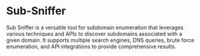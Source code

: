 # Sub-Sniffer
Sub Sniffer is a versatile tool for subdomain enumeration that leverages various techniques and APIs to discover subdomains associated with a given domain. It supports multiple search engines, DNS queries, brute force enumeration, and API integrations to provide comprehensive results.
